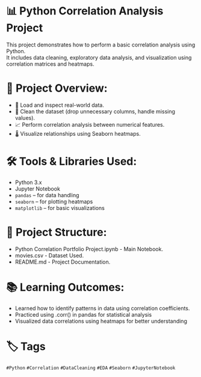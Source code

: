 # 📊 Python Correlation Analysis Project

This project demonstrates how to perform a basic correlation analysis using Python.  
It includes data cleaning, exploratory data analysis, and visualization using correlation matrices and heatmaps.

# 📁 Project Overview:
   - 📌 Load and inspect real-world data.
   - 🧹 Clean the dataset (drop unnecessary columns, handle missing values).
   - 📈 Perform correlation analysis between numerical features.
   - 🌡️ Visualize relationships using Seaborn heatmaps.

# 🛠️ Tools & Libraries Used:
   - Python 3.x
   - Jupyter Notebook
   - `pandas` – for data handling
   - `seaborn` – for plotting heatmaps
   - `matplotlib` – for basic visualizations

# 📁 Project Structure:
  - Python Correlation Portfolio Project.ipynb - Main Notebook.
  - movies.csv - Dataset Used.
  - README.md - Project Documentation.

# 📚 Learning Outcomes:
  - Learned how to identify patterns in data using correlation coefficients.
  - Practiced using .corr() in pandas for statistical analysis
  - Visualized data correlations using heatmaps for better understanding

# 🏷️ Tags

`#Python` `#Correlation`  `#DataCleaning` `#EDA` `#Seaborn` `#JupyterNotebook`
